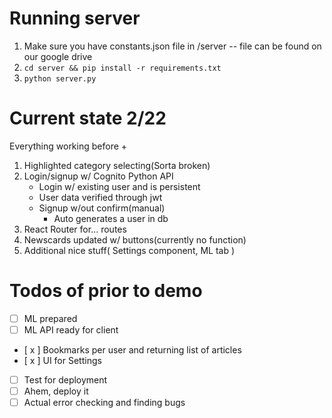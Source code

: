 # Running server

1. Make sure you have constants.json file in /server -- file can be found on our google drive
2. `cd server && pip install -r requirements.txt`
3. `python server.py`

# Current state 2/22

Everything working before +

1. Highlighted category selecting(Sorta broken)
2. Login/signup w/ Cognito Python API
   - Login w/ existing user and is persistent
   - User data verified through jwt
   - Signup w/out confirm(manual)
     - Auto generates a user in db
3. React Router for... routes
4. Newscards updated w/ buttons(currently no function)
5. Additional nice stuff( Settings component, ML tab )

# Todos of prior to demo

- [ ] ML prepared
- [ ] ML API ready for client
- [ x ] Bookmarks per user and returning list of articles
- [ x ] UI for Settings
- [ ] Test for deployment
- [ ] Ahem, deploy it
- [ ] Actual error checking and finding bugs
